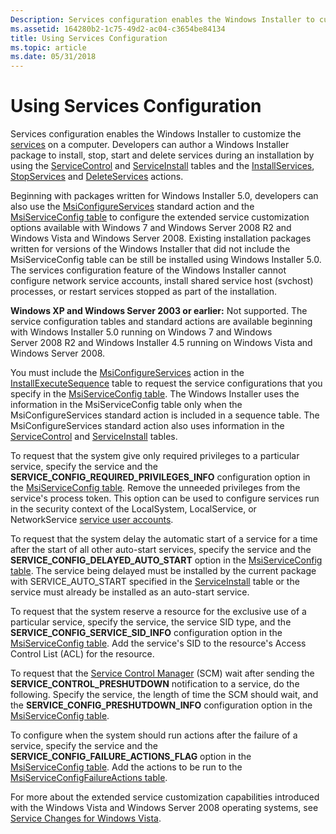 ```yaml
---
Description: Services configuration enables the Windows Installer to customize the services on a computer.
ms.assetid: 164280b2-1c75-49d2-ac04-c3654be84134
title: Using Services Configuration
ms.topic: article
ms.date: 05/31/2018
---
```


# Using Services Configuration

Services configuration enables the Windows Installer to customize the [services](../services/services.md) on a computer. Developers can author a Windows Installer package to install, stop, start and delete services during an installation by using the [ServiceControl](servicecontrol-table.md) and [ServiceInstall](serviceinstall-table.md) tables and the [InstallServices](installservices-action.md), [StopServices](stopservices-action.md) and [DeleteServices](deleteservices-action.md) actions.

Beginning with packages written for Windows Installer 5.0, developers can also use the [MsiConfigureServices](msiconfigureservices-action.md) standard action and the [MsiServiceConfig table](msiserviceconfig-table.md) to configure the extended service customization options available with Windows 7 and Windows Server 2008 R2 and Windows Vista and Windows Server 2008. Existing installation packages written for versions of the Windows Installer that did not include the MsiServiceConfig table can be still be installed using Windows Installer 5.0. The services configuration feature of the Windows Installer cannot configure network service accounts, install shared service host (svchost) processes, or restart services stopped as part of the installation.

**Windows XP and Windows Server 2003 or earlier:** Not supported. The service configuration tables and standard actions are available beginning with Windows Installer 5.0 running on Windows 7 and Windows Server 2008 R2 and Windows Installer 4.5 running on Windows Vista and Windows Server 2008.

You must include the [MsiConfigureServices](msiconfigureservices-action.md) action in the [InstallExecuteSequence](installexecutesequence-table.md) table to request the service configurations that you specify in the [MsiServiceConfig table](msiserviceconfig-table.md). The Windows Installer uses the information in the MsiServiceConfig table only when the MsiConfigureServices standard action is included in a sequence table. The MsiConfigureServices standard action also uses information in the [ServiceControl](servicecontrol-table.md) and [ServiceInstall](serviceinstall-table.md) tables.

To request that the system give only required privileges to a particular service, specify the service and the **SERVICE\_CONFIG\_REQUIRED\_PRIVILEGES\_INFO** configuration option in the [MsiServiceConfig table](msiserviceconfig-table.md). Remove the unneeded privileges from the service's process token. This option can be used to configure services run in the security context of the LocalSystem, LocalService, or NetworkService [service user accounts](../services/service-user-accounts.md).

To request that the system delay the automatic start of a service for a time after the start of all other auto-start services, specify the service and the **SERVICE\_CONFIG\_DELAYED\_AUTO\_START** option in the [MsiServiceConfig table](msiserviceconfig-table.md). The service being delayed must be installed by the current package with SERVICE\_AUTO\_START specified in the [ServiceInstall](serviceinstall-table.md) table or the service must already be installed as an auto-start service.

To request that the system reserve a resource for the exclusive use of a particular service, specify the service, the service SID type, and the **SERVICE\_CONFIG\_SERVICE\_SID\_INFO** configuration option in the [MsiServiceConfig table](msiserviceconfig-table.md). Add the service's SID to the resource's Access Control List (ACL) for the resource.

To request that the [Service Control Manager](../services/service-control-manager.md) (SCM) wait after sending the **SERVICE\_CONTROL\_PRESHUTDOWN** notification to a service, do the following. Specify the service, the length of time the SCM should wait, and the **SERVICE\_CONFIG\_PRESHUTDOWN\_INFO** configuration option in the [MsiServiceConfig table](msiserviceconfig-table.md).

To configure when the system should run actions after the failure of a service, specify the service and the **SERVICE\_CONFIG\_FAILURE\_ACTIONS\_FLAG** option in the [MsiServiceConfig table](msiserviceconfig-table.md). Add the actions to be run to the [MsiServiceConfigFailureActions table](msiserviceconfigfailureactions-table.md).

For more about the extended service customization capabilities introduced with the Windows Vista and Windows Server 2008 operating systems, see [Service Changes for Windows Vista](../services/service-changes-for-windows-vista.md).

 

 